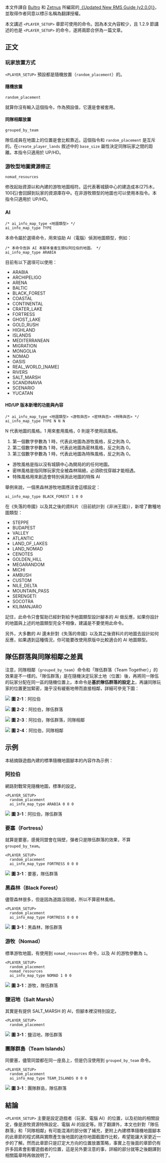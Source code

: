 <!--
世紀帝國 II 系列：《隨機地圖腳本指南》CH1.2.1: `<PLAYER_SETUP>` 章節
AOE II: RMSG CH1.2.1 - <PLAYER_SETUP> Section
-->

本文件譯自 [Bultro] 和 [Zetnus] 所編寫的[《Updated New RMS Guide (v2.0.0)》][Guide]，並取得作者同意以標示名稱為翻譯授權。

[Guide]: http://aok.heavengames.com/cgi-bin/forums/display.cgi?action=ct&f=28,42485,0,365
[Bultro]: http://aok.heavengames.com/blacksmith/showprofile.php?author=Bultro
[Zetnus]: http://steamcommunity.com/id/zetnus

本文講述 `<PLAYER_SETUP>` 章節可使用的命令。因為本文內容較少，且 1.2.9 節講述的也是 `<PLAYER_SETUP>` 的命令，遂將兩節合併為一篇文章。

## 正文

### 玩家放置方式
`<PLAYER_SETUP>` 預設都是隨機放置（`random_placement`）的。

#### 隨機放置
```text
random_placement
```
就算你沒有輸入這個指令，作為預設值，它還是會被套用。

#### 同隊相鄰放置
```text
grouped_by_team
```
隊伍成員在地圖上的位置是會比較靠近。這個指令和 `random_placement` 是互斥的。在`create_player_lands` 敘述中的 `base_size` 屬性決定同隊玩家之間的距離。本指令只適用於 UP/HD。

### 游牧型地圖資源修正
```text
nomad_resources
```
修改起始資源以和內建的游牧地圖相符。這代表著城鎮中心的建造成本(275木，100石)會回歸到玩家的資源庫存中。在非游牧類型的地圖也可以使用本指令。本指令只適用於 UP/HD。

<!--more-->

### AI

```text
/* ai_info_map_type <地圖類型> */
ai_info_map_type TYPE
```
本命令屬於選填命令，用來協助 AI（電腦）偵測地圖類型，例如：

```text
/* 本命令告訴 AI 本腳本會產生類似阿拉伯的地圖。 */
ai_info_map_type ARABIA
```

目前有以下選項可以使用：

- ARABIA
- ARCHIPELIGO
- ARENA
- BALTIC
- BLACK_FOREST
- COASTAL
- CONTINENTAL
- CRATER_LAKE
- FORTRESS
- GHOST_LAKE
- GOLD_RUSH
- HIGHLAND
- ISLANDS
- MEDITERRANEAN
- MIGRATION
- MONGOLIA
- NOMAD
- OASIS
- REAL_WORLD_[NAME]
- RIVERS
- SALT_MARSH
- SCANDINAVIA
- SCENARIO
- YUCATAN

#### HD/UP 版本新增的功能與內容
```text
/* ai_info_map_type <地圖類型> <游牧與否> <密林與否> <特殊與否> */
ai_info_map_type TYPE N N N
```
N 代表地圖的風格。1 用來套用風格，0 則是不使用該風格。

1. 第一個數字參數為 1 時，代表此地圖為游牧風格，反之則為 0。
2. 第二個數字參數為 1 時，代表此地圖為密林風格，反之則為 0。
3. 第三個數字參數為 1 時，代表此地圖為特殊風格，反之則為 0。

- 游牧風格是指以沒有城鎮中心為開局的的任何地圖。
- 密林風格是指同隊玩家完全被森林隔絕，必須砍伐穿越才能相遇。
- 特殊風格用來創造會特別偵測此地圖的特殊 AI

舉例來說，一個黑森林游牧地圖應該會這樣設定：
```text
ai_info_map_type BLACK_FOREST 1 0 0
```

在《失落的帝國》以及其之後的資料片（目前統計到《非洲王國》），新增了數種地圖類型：

- STEPPE
- BUDAPEST
- VALLEY
- ATLANTIC
- LAND_OF_LAKES
- LAND_NOMAD
- CENOTES
- GOLDEN_HILL
- MEGARANDOM
- MICHI
- AMBUSH
- CUSTOM
- NILE_DELTA
- MOUNTAIN_PASS
- SERENGETI
- SOCOTRA
- KILIMANJARO

記住，此命令只會幫助已經針對給予地圖類型設計腳本的 AI 做反應，如果你設計的地圖與上述的地圖類型完全不相像，建議是不要使用此命令。

另外，大多數的 AI 還未針對《失落的帝國》以及其之後資料片的地圖去設計如何反應，如果遇到這種情況，你可能要改使用原版中比較適合的 AI 地圖類型。

## 隊伍群落與同隊相鄰之差異

注意，同隊相鄰（`grouped_by_team`）命令和「隊伍群落（Team Together）」的效果是不一樣的。「隊伍群落」是在隨機決定玩家土地（位置）後，再將同一隊伍的玩家分配在同一區的隨機位置上。本命令是**基於隊伍群落的設定上**，再讓同隊玩家的位置更加緊密，幾乎沒有緩衝地帶而直接相鄰，詳細可參見下圖：

[![][阿拉伯]][阿拉伯]
**圖 2-1**：阿拉伯

[![][阿拉伯_隊伍群落]][阿拉伯_隊伍群落]
**圖 2-2**：阿拉伯，隊伍群落

[![][阿拉伯_隊伍群落_同隊相鄰]][阿拉伯_隊伍群落_同隊相鄰]
**圖 2-3**：阿拉伯，隊伍群落，同隊相鄰

[![][阿拉伯_同隊相鄰]][阿拉伯_同隊相鄰]
**圖 2-4**：阿拉伯，同隊相鄰


## 示例
本結摘錄遊戲內建的標準隨機地圖腳本的內容作為示例：

### 阿拉伯
網路對戰常見隨機地圖，標準的設定。

```text
<PLAYER_SETUP>
  random_placement
  ai_info_map_type ARABIA 0 0 0
```

[![][阿拉伯_隊伍群落]][阿拉伯_隊伍群落]
**圖 3-1**：阿拉伯，隊伍群落

### 要塞（Fortress）
就算是要塞，感覺同盟會在隔壁，彈者只是隊伍群落的效果，不算 `grouped_by_team`。

```text
<PLAYER_SETUP>
  random_placement
  ai_info_map_type FORTRESS 0 0 0
```

[![][要塞_隊伍群落]][要塞_隊伍群落]
**圖 3-1**：要塞，隊伍群落

### 黑森林（Black Forest）
儘管森林很多，但是因為道路沒阻絕，所以不算密林風格。

```text
<PLAYER_SETUP>
  random_placement
  ai_info_map_type FORTRESS 0 0 0
```

[![][黑森林_隊伍群落]][黑森林_隊伍群落]
**圖 3-1**：黑森林，隊伍群落

### 游牧（Nomad）
標準游牧地圖，有使用到 `nomad_resources` 命令，以及 AI 的游牧參數為 `1`。

```text
<PLAYER_SETUP>
  random_placement
  nomad_resources
  ai_info_map_type NOMAD 1 0 0
```

[![][游牧_隊伍群落]][游牧_隊伍群落]
**圖 3-1**：游牧，隊伍群落

### 鹽沼地（Salt Marsh）
其實是有提供 SALT_MARSH 的 AI，但腳本裡沒特別設定。

```text
<PLAYER_SETUP>
  random_placement
```

[![][鹽沼地_隊伍群落]][鹽沼地_隊伍群落]
**圖 3-1**：鹽沼地，隊伍群落

### 團隊群島（Team Islands）
同要塞，儘管同盟都在同一座島上，但是仍沒使用到 `grouped_by_team` 命令。
```text
<PLAYER_SETUP>
  random_placement
  ai_info_map_type TEAM_ISLANDS 0 0 0
```

[![][團隊群島_隊伍群落]][團隊群島_隊伍群落]
**圖 3-1**：團隊群島，隊伍群落

## 結論
`<PLAYER_SETUP>` 主要是設定遊戲者（玩家、電腦 AI）的位置，以及初始的相關設定，像是游牧資源特殊設定、電腦 AI 的設定等。除了翻譯外，本文也針對「隊伍群落」和「同隊相鄰」有可能混淆的部分做了補充，更附上內建標準隨機地圖腳本的此章節的程式碼與實際產生後地圖的迷你地圖截圖作比較，希望能讓大家更近一步的了解。然而此章節只是訂定大方向的位置放置策略，事實上在後面的章節仍有許多因素會影響遊戲者的位置，這是另外要注意的事，詳細的部分就等之後翻譯到相關篇章時再做說明了。


[阿拉伯]: https://blog.fntsr.tw/wp-content/uploads/2017/09/阿拉伯.png
[阿拉伯_隊伍群落]: https://blog.fntsr.tw/wp-content/uploads/2017/09/阿拉伯_隊伍群落.png
[阿拉伯_隊伍群落_同隊相鄰]: https://blog.fntsr.tw/wp-content/uploads/2017/09/阿拉伯_隊伍群落_同隊相鄰.png
[阿拉伯_同隊相鄰]: https://blog.fntsr.tw/wp-content/uploads/2017/09/阿拉伯_同隊相鄰.png
[要塞_隊伍群落]: https://blog.fntsr.tw/wp-content/uploads/2017/09/要塞_隊伍群落.png
[黑森林_隊伍群落]: https://blog.fntsr.tw/wp-content/uploads/2017/09/黑森林_隊伍群落.png
[游牧_隊伍群落]: https://blog.fntsr.tw/wp-content/uploads/2017/09/游牧_隊伍群落.png
[團隊群島_隊伍群落]: https://blog.fntsr.tw/wp-content/uploads/2017/09/團隊群島_隊伍群落.png
[競技場_隊伍群落]: https://blog.fntsr.tw/wp-content/uploads/2017/09/競技場_隊伍群落.png
[鹽沼地_隊伍群落]: https://blog.fntsr.tw/wp-content/uploads/2017/09/鹽沼地_隊伍群落.png
